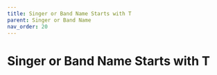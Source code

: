 ```yaml
---
title: Singer or Band Name Starts with T
parent: Singer or Band Name 
nav_order: 20
---
```


# Singer or Band Name Starts with T
